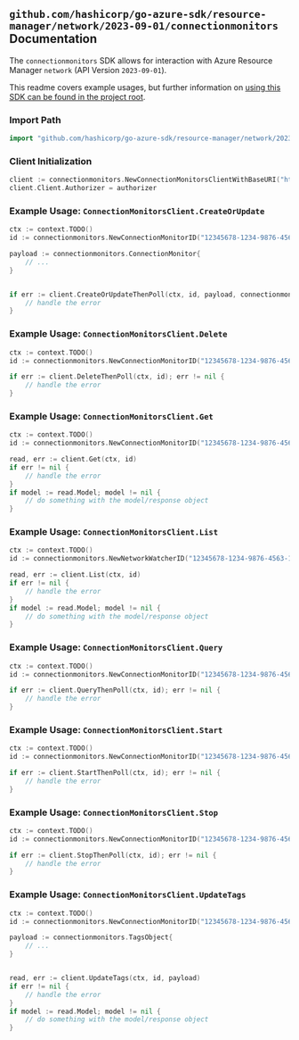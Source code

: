 
## `github.com/hashicorp/go-azure-sdk/resource-manager/network/2023-09-01/connectionmonitors` Documentation

The `connectionmonitors` SDK allows for interaction with Azure Resource Manager `network` (API Version `2023-09-01`).

This readme covers example usages, but further information on [using this SDK can be found in the project root](https://github.com/hashicorp/go-azure-sdk/tree/main/docs).

### Import Path

```go
import "github.com/hashicorp/go-azure-sdk/resource-manager/network/2023-09-01/connectionmonitors"
```


### Client Initialization

```go
client := connectionmonitors.NewConnectionMonitorsClientWithBaseURI("https://management.azure.com")
client.Client.Authorizer = authorizer
```


### Example Usage: `ConnectionMonitorsClient.CreateOrUpdate`

```go
ctx := context.TODO()
id := connectionmonitors.NewConnectionMonitorID("12345678-1234-9876-4563-123456789012", "example-resource-group", "networkWatcherValue", "connectionMonitorValue")

payload := connectionmonitors.ConnectionMonitor{
	// ...
}


if err := client.CreateOrUpdateThenPoll(ctx, id, payload, connectionmonitors.DefaultCreateOrUpdateOperationOptions()); err != nil {
	// handle the error
}
```


### Example Usage: `ConnectionMonitorsClient.Delete`

```go
ctx := context.TODO()
id := connectionmonitors.NewConnectionMonitorID("12345678-1234-9876-4563-123456789012", "example-resource-group", "networkWatcherValue", "connectionMonitorValue")

if err := client.DeleteThenPoll(ctx, id); err != nil {
	// handle the error
}
```


### Example Usage: `ConnectionMonitorsClient.Get`

```go
ctx := context.TODO()
id := connectionmonitors.NewConnectionMonitorID("12345678-1234-9876-4563-123456789012", "example-resource-group", "networkWatcherValue", "connectionMonitorValue")

read, err := client.Get(ctx, id)
if err != nil {
	// handle the error
}
if model := read.Model; model != nil {
	// do something with the model/response object
}
```


### Example Usage: `ConnectionMonitorsClient.List`

```go
ctx := context.TODO()
id := connectionmonitors.NewNetworkWatcherID("12345678-1234-9876-4563-123456789012", "example-resource-group", "networkWatcherValue")

read, err := client.List(ctx, id)
if err != nil {
	// handle the error
}
if model := read.Model; model != nil {
	// do something with the model/response object
}
```


### Example Usage: `ConnectionMonitorsClient.Query`

```go
ctx := context.TODO()
id := connectionmonitors.NewConnectionMonitorID("12345678-1234-9876-4563-123456789012", "example-resource-group", "networkWatcherValue", "connectionMonitorValue")

if err := client.QueryThenPoll(ctx, id); err != nil {
	// handle the error
}
```


### Example Usage: `ConnectionMonitorsClient.Start`

```go
ctx := context.TODO()
id := connectionmonitors.NewConnectionMonitorID("12345678-1234-9876-4563-123456789012", "example-resource-group", "networkWatcherValue", "connectionMonitorValue")

if err := client.StartThenPoll(ctx, id); err != nil {
	// handle the error
}
```


### Example Usage: `ConnectionMonitorsClient.Stop`

```go
ctx := context.TODO()
id := connectionmonitors.NewConnectionMonitorID("12345678-1234-9876-4563-123456789012", "example-resource-group", "networkWatcherValue", "connectionMonitorValue")

if err := client.StopThenPoll(ctx, id); err != nil {
	// handle the error
}
```


### Example Usage: `ConnectionMonitorsClient.UpdateTags`

```go
ctx := context.TODO()
id := connectionmonitors.NewConnectionMonitorID("12345678-1234-9876-4563-123456789012", "example-resource-group", "networkWatcherValue", "connectionMonitorValue")

payload := connectionmonitors.TagsObject{
	// ...
}


read, err := client.UpdateTags(ctx, id, payload)
if err != nil {
	// handle the error
}
if model := read.Model; model != nil {
	// do something with the model/response object
}
```
